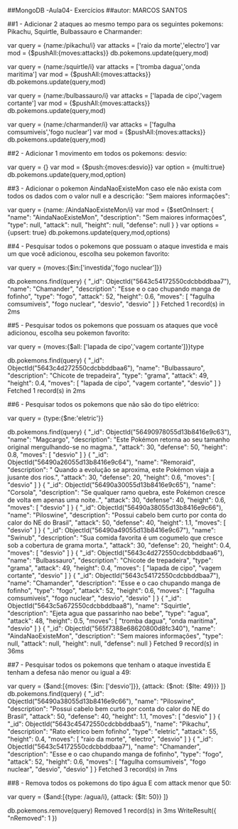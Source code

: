 ##MongoDB -Aula04- Exercícios
##autor: MARCOS SANTOS

##1 - Adicionar 2 ataques ao mesmo tempo para os seguintes pokemons: Pikachu, Squirtle, Bulbassauro e Charmander:

var query = {name:/pikachu/i}
var attacks = ['raio da morte','electro']
var mod = {$pushAll:{moves:attacks}}
db.pokemons.update(query,mod)

var query = {name:/squirtle/i}
var attacks = ['tromba dagua','onda maritima']
var mod = {$pushAll:{moves:attacks}}
db.pokemons.update(query,mod)

var query = {name:/bulbassauro/i}
var attacks = ['lapada de cipo','vagem cortante']
var mod = {$pushAll:{moves:attacks}}
db.pokemons.update(query,mod)

var query = {name:/charmander/i}
var attacks = ['fagulha comsumiveis','fogo nuclear']
var mod = {$pushAll:{moves:attacks}}
db.pokemons.update(query,mod)

##2 - Adicionar 1 movimento em todos os pokemons: desvio:

var query = {}
var mod = {$push:{moves:desvio}}
var option = {multi:true}
db.pokemons.update(query,mod,option)

##3 - Adicionar o pokemon AindaNaoExisteMon caso ele não exista com todos os dados com o valor null e a descrição: "Sem maiores informações":

var query = {name: /AindaNaoExisteMon/i}
var mod = {$setOnInsert:
	{
	  "name": "AindaNaoExisteMon",
	  "description": "Sem maiores informações",
	  "type": null,
	  "attack": null,
	  "height": null,
	  "defense": null
	}
}
var options = {upsert: true}
db.pokemons.update(query,mod,options)

##4 - Pesquisar todos o pokemons que possuam o ataque investida e mais um que você adicionou, escolha seu pokemon favorito:

var query = {moves:{$in:['investida','fogo nuclear']}}

db.pokemons.find(query)
{
  "_id": ObjectId("5643c54172550cdcbbddbaa7"),
  "name": "Chamander",
  "description": "Esse e o cao chupando manga de fofinho",
  "type": "fogo",
  "attack": 52,
  "height": 0.6,
  "moves": [
    "fagulha comsumiveis",
    "fogo nuclear",
    "desvio",
    "desvio"
  ]
}
Fetched 1 record(s) in 2ms


##5 - Pesquisar todos os pokemons que possuam os ataques que você adicionou, escolha seu pokemon favorito:

var query = {moves:{$all: ['lapada de cipo','vagem cortante']}}type

db.pokemons.find(query)
{
  "_id": ObjectId("5643c4d272550cdcbbddbaa6"),
  "name": "Bulbassauro",
  "description": "Chicote de trepadeira",
  "type": "grama",
  "attack": 49,
  "height": 0.4,
  "moves": [
    "lapada de cipo",
    "vagem cortante",
    "desvio"
  ]
}
Fetched 1 record(s) in 2ms

##6 - Pesquisar todos os pokemons que não são do tipo elétrico:

var query = {type:{$ne:'eletric'}}

db.pokemons.find(query)
{
  "_id": ObjectId("56490978055d13b8416e9c63"),
  "name": "Magcargo",
  "description": "Este Pokémon retorna ao seu tamanho original mergulhando-se no magma.",
  "attack": 30,
  "defense": 50,
  "height": 0.8,
  "moves": [
    "desvio"
  ]
}
{
  "_id": ObjectId("56490a26055d13b8416e9c64"),
  "name": "Remoraid",
  "description": " Quando a evolução se aproxima, este Pokémon viaja a jusante dos rios.",
  "attack": 30,
  "defense": 20,
  "height": 0.6,
  "moves": [
    "desvio"
  ]
}
{
  "_id": ObjectId("56490a30055d13b8416e9c65"),
  "name": "Corsola",
  "description": "Se qualquer ramo quebra, este Pokémon cresce de volta em apenas uma noite..",
  "attack": 30,
  "defense": 40,
  "height": 0.6,
  "moves": [
    "desvio"
  ]
}
{
  "_id": ObjectId("56490a38055d13b8416e9c66"),
  "name": "Piloswine",
  "description": "Possui cabelo bem curto por conta do calor do NE do Brasil",
  "attack": 50,
  "defense": 40,
  "height": 1.1,
  "moves": [
    "desvio"
  ]
}
{
  "_id": ObjectId("56490a49055d13b8416e9c67"),
  "name": "Swinub",
  "description": "Sua comida favorita é um cogumelo que cresce sob a cobertura de grama morta.",
  "attack": 30,
  "defense": 20,
  "height": 0.4,
  "moves": [
    "desvio"
  ]
}
{
  "_id": ObjectId("5643c4d272550cdcbbddbaa6"),
  "name": "Bulbassauro",
  "description": "Chicote de trepadeira",
  "type": "grama",
  "attack": 49,
  "height": 0.4,
  "moves": [
    "lapada de cipo",
    "vagem cortante",
    "desvio"
  ]
}
{
  "_id": ObjectId("5643c54172550cdcbbddbaa7"),
  "name": "Chamander",
  "description": "Esse e o cao chupando manga de fofinho",
  "type": "fogo",
  "attack": 52,
  "height": 0.6,
  "moves": [
    "fagulha comsumiveis",
    "fogo nuclear",
    "desvio",
    "desvio"
  ]
}
{
  "_id": ObjectId("5643c5a672550cdcbbddbaa8"),
  "name": "Squirtle",
  "description": "Ejeta agua que passarinho nao bebe",
  "type": "agua",
  "attack": 48,
  "height": 0.5,
  "moves": [
    "tromba dagua",
    "onda maritima",
    "desvio"
  ]
}
{
  "_id": ObjectId("565f7388e68620800d8fc340"),
  "name": "AindaNaoExisteMon",
  "description": "Sem maiores informações",
  "type": null,
  "attack": null,
  "height": null,
  "defense": null
}
Fetched 9 record(s) in 36ms


##7 - Pesquisar todos os pokemons que tenham o ataque investida E tenham a defesa não menor ou igual a 49:

var query = {$and:[{moves: {$in: ['desvio']}}, {attack: {$not: {$lte: 49}}} ]}
db.pokemons.find(query)
{
  "_id": ObjectId("56490a38055d13b8416e9c66"),
  "name": "Piloswine",
  "description": "Possui cabelo bem curto por conta do calor do NE do Brasil",
  "attack": 50,
  "defense": 40,
  "height": 1.1,
  "moves": [
    "desvio"
  ]
}
{
  "_id": ObjectId("5643c45472550cdcbbddbaa5"),
  "name": "Pikachu",
  "description": "Rato eletrico bem fofinho",
  "type": "eletric",
  "attack": 55,
  "height": 0.4,
  "moves": [
    "raio da morte",
    "electro",
    "desvio"
  ]
}
{
  "_id": ObjectId("5643c54172550cdcbbddbaa7"),
  "name": "Chamander",
  "description": "Esse e o cao chupando manga de fofinho",
  "type": "fogo",
  "attack": 52,
  "height": 0.6,
  "moves": [
    "fagulha comsumiveis",
    "fogo nuclear",
    "desvio",
    "desvio"
  ]
}
Fetched 3 record(s) in 7ms

##8 - Remova todos os pokemons do tipo água E com attack menor que 50:

var query = {$and:[{type: /agua/i}, {attack: {$lt: 50}} ]}

db.pokemons.remove(query)
Removed 1 record(s) in 3ms
WriteResult({
  "nRemoved": 1
})


